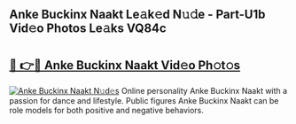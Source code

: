 ## Anke Buckinx Naakt Le𝚊k𝚎d N𝚞𝚍e - Part-U1b Vid𝚎o Photos Le𝚊ks VQ84c

# <h2><a href="http://fb809z2.evod.top/?m=Anke+Buckinx+Naakt">🔗 👉🔴 Anke Buckinx Naakt Vid𝚎o Ph𝚘t𝚘s</a></h2>

[![Anke Buckinx Naakt N𝚞d𝚎s](https://i.imgur.com/8V9OHl7.gif)](http://fb809z2.evod.top/?m=Anke+Buckinx+Naakt)
Online personality Anke Buckinx Naakt with a passion for dance and lifestyle. Public figures Anke Buckinx Naakt can be role models for both positive and negative behaviors. 
